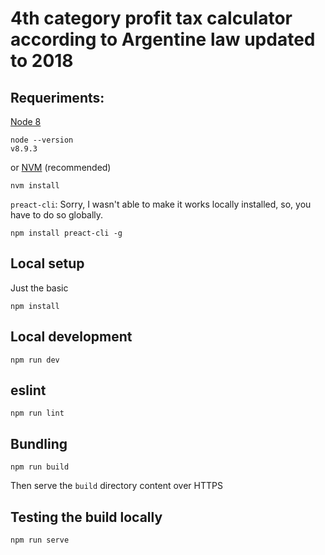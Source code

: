 # 4th category profit tax calculator according to Argentine law updated to 2018

## Requeriments:

[Node 8](https://nodejs.org/en/blog/release/v8.0.0/)

```
node --version
v8.9.3
```

or [NVM](https://github.com/creationix/nvm) (recommended)

```
nvm install
```

`preact-cli`: Sorry, I wasn't able to make it works locally installed, so, you have to do so globally.

```
npm install preact-cli -g
```

## Local setup

Just the basic

```
npm install
```

## Local development

```
npm run dev
```

## eslint

```
npm run lint
```

## Bundling

```
npm run build
```

Then serve the `build` directory content over HTTPS

## Testing the build locally

```
npm run serve
```
